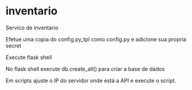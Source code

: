 # inventario
Servico de inventario

Efetue uma copia do config.py_tpl como config.py e adicione sua propria secret

Execute flask shell

No flask shell execute db.create_all() para criar a base de dados

Em scripts ajuste o IP do servidor onde está a API e execute o script. 

